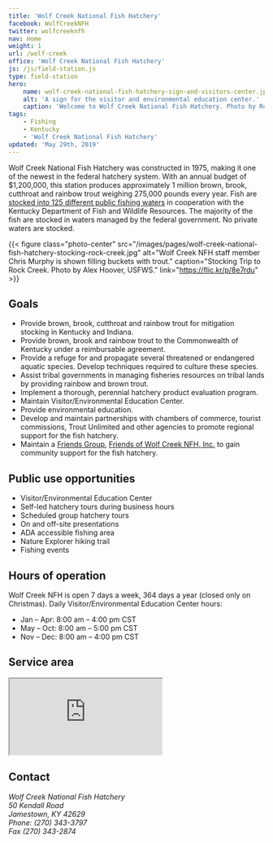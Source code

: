 ```yaml
---
title: 'Wolf Creek National Fish Hatchery'
facebook: WolfCreekNFH
twitter: wolfcreeknfh
nav: Home
weight: 1
url: /wolf-creek
office: 'Wolf Creek National Fish Hatchery'
js: /js/field-station.js
type: field-station
hero:
    name: wolf-creek-national-fish-hatchery-sign-and-visitors-center.jpg
    alt: 'A sign for the visitor and environmental education center.'
    caption: 'Welcome to Wolf Creek National Fish Hatchery. Photo by Robert H Pos, USFWS.'
tags:
    - Fishing
    - Kentucky
    - 'Wolf Creek National Fish Hatchery'
updated: 'May 29th, 2019'
---
```


Wolf Creek National Fish Hatchery was constructed in 1975, making it one of the newest in the federal hatchery system. With an annual budget of $1,200,000, this station produces approximately 1 million brown, brook, cutthroat and rainbow trout weighing 275,000 pounds every year. Fish are [stocked into 125 different public fishing waters](/pdf/map/kentucky-trout-stocking-locations-2017.pdf) in cooperation with the Kentucky Department of Fish and Wildlife Resources. The majority of the fish are stocked in waters managed by the federal government. No private waters are stocked.

{{< figure class="photo-center" src="/images/pages/wolf-creek-national-fish-hatchery-stocking-rock-creek.jpg" alt="Wolf Creek NFH staff member Chris Murphy is shown filling buckets with trout." caption="Stocking Trip to Rock Creek. Photo by Alex Hoover, USFWS." link="https://flic.kr/p/8e7rdu" >}}

## Goals

- Provide brown, brook, cutthroat and rainbow trout for mitigation stocking in Kentucky and Indiana.
- Provide brown, brook and rainbow trout to the Commonwealth of Kentucky under a reimbursable agreement.
- Provide a refuge for and propagate several threatened or endangered aquatic species. Develop techniques required to culture these species.
- Assist tribal governments in managing fisheries resources on tribal lands by providing rainbow and brown trout.
- Implement a thorough, perennial hatchery product evaluation program.
- Maintain Visitor/Environmental Education Center.
- Provide environmental education.
- Develop and maintain partnerships with chambers of commerce, tourist commissions, Trout Unlimited and other agencies to promote regional support for the fish hatchery.
- Maintain a [Friends Group](/work-with-us/friends-groups/), [Friends of Wolf Creek NFH, Inc.](https://www.friendsofwolfcreeknfh.com/) to gain community support for the fish hatchery.

## Public use opportunities

- Visitor/Environmental Education Center
- Self-led hatchery tours during business hours
- Scheduled group hatchery tours
- On and off-site presentations
- ADA accessible fishing area
- Nature Explorer hiking trail
- Fishing events

## Hours of operation

Wolf Creek NFH is open 7 days a week, 364 days a year (closed only on Christmas). Daily Visitor/Environmental Education Center hours:

- Jan – Apr: 8:00 am – 4:00 pm CST
- May – Oct: 8:00 am – 5:00 pm CST
- Nov – Dec: 8:00 am – 4:00 pm CST

## Service area

<iframe src="https://usfws.github.io/southeast-mega-map/?office=Wolf+Creek+National+Fish+Hatchery" class="state-map" title="Find a local field station"></iframe>

## Contact

<address>
  Wolf Creek National Fish Hatchery <br>
  50 Kendall Road <br>
  Jamestown, KY 42629 <br>
  Phone: (270) 343-3797 <br>
  Fax (270) 343-2874
</address>
